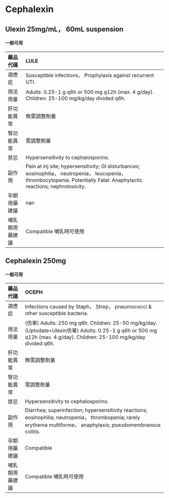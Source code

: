 # Cephalexin

## Ulexin 25mg/mL， 60mL suspension

#### 一般可用

| 藥品代碼       | LULE                                                                                                                                                                        |
|:---------------|:----------------------------------------------------------------------------------------------------------------------------------------------------------------------------|
| 適應症         | Susceptible infections， Prophylaxis against recurrent UTI.                                                                                                                 |
| 用法用量       | Adults: 0.25-1 g q6h or 500 mg q12h (max. 4 g/day). Children: 25-100 mg/kg/day divided q6h.                                                                                 |
| 肝功能異常     | 無需調整劑量                                                                                                                                                                |
| 腎功能異常     | 需調整劑量                                                                                                                                                                  |
| 禁忌           | Hypersensitivity to cephalosporins.                                                                                                                                         |
| 副作用         | Pain at inj site; hypersensitivity; GI disturbances; eosinophilia， neutropenia， leucopenia， thrombocytopenia. Potentially Fatal: Anaphylactic reactions; nephrotoxicity. |
| 孕期用藥建議   | nan                                                                                                                                                                         |
| 哺乳期用藥建議 | Compatible 哺乳時可使用                                                                                                                                                     |

## Cephalexin 250mg

#### 一般可用

| 藥品代碼       | OCEPH                                                                                                                                                                   |
|:---------------|:------------------------------------------------------------------------------------------------------------------------------------------------------------------------|
| 適應症         | Infections caused by Staph， Strep， pneumococci & other susceptible bacteria.                                                                                          |
| 用法用量       | (仿單) Adults: 250 mg q6h. Children: 25-50 mg/kg/day. (Uptodate+Ulexin仿單) Adults: 0.25-1 g q6h or 500 mg q12h (max. 4 g/day). Children: 25-100 mg/kg/day divided q6h. |
| 肝功能異常     | 無需調整劑量                                                                                                                                                            |
| 腎功能異常     | 需調整劑量                                                                                                                                                              |
| 禁忌           | Hypersensitivity to cephalosporins.                                                                                                                                     |
| 副作用         | Diarrhea; superinfection; hypersensitivity reactions; eosinophilia; neutropenia， thrombopenia; rarely erythema multiforme， anaphylaxis; pseudomembranous colitis.     |
| 孕期用藥建議   | Compatible                                                                                                                                                              |
| 哺乳期用藥建議 | Compatible 哺乳時可使用                                                                                                                                                 |


